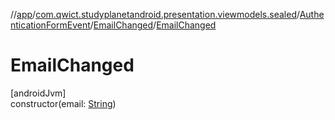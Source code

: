 //[app](../../../../index.md)/[com.qwict.studyplanetandroid.presentation.viewmodels.sealed](../../index.md)/[AuthenticationFormEvent](../index.md)/[EmailChanged](index.md)/[EmailChanged](-email-changed.md)

# EmailChanged

[androidJvm]\
constructor(email: [String](https://kotlinlang.org/api/latest/jvm/stdlib/kotlin/-string/index.html))
